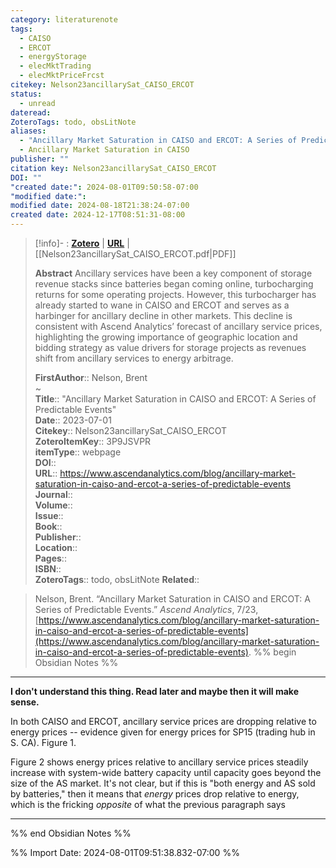 ```yaml
---
category: literaturenote
tags:
  - CAISO
  - ERCOT
  - energyStorage
  - elecMktTrading
  - elecMktPriceFrcst
citekey: Nelson23ancillarySat_CAISO_ERCOT
status:
  - unread
dateread: 
ZoteroTags: todo, obsLitNote
aliases:
  - "Ancillary Market Saturation in CAISO and ERCOT: A Series of Predictable Events"
  - Ancillary Market Saturation in CAISO
publisher: ""
citation key: Nelson23ancillarySat_CAISO_ERCOT
DOI: ""
"created date:": 2024-08-01T09:50:58-07:00
"modified date:": 
modified date: 2024-08-18T21:38:24-07:00
created date: 2024-12-17T08:51:31-08:00
---
```


> [!info]- : [**Zotero**](zotero://select/library/items/3P9JSVPR)   | [**URL**](https://www.ascendanalytics.com/blog/ancillary-market-saturation-in-caiso-and-ercot-a-series-of-predictable-events) | [[Nelson23ancillarySat_CAISO_ERCOT.pdf|PDF]]
>
> 
> **Abstract**
> Ancillary services have been a key component of  storage revenue stacks since batteries began coming  online, turbocharging returns for some operating  projects. However, this turbocharger has already  started to wane in CAISO and ERCOT and serves as  a harbinger for ancillary decline in other markets.  This decline is consistent with Ascend Analytics’  forecast of ancillary service prices, highlighting the  growing importance of geographic location and  bidding strategy as value drivers for storage projects  as revenues shift from ancillary services to energy  arbitrage.
> 
> 
> **FirstAuthor**:: Nelson, Brent  
~    
> **Title**:: "Ancillary Market Saturation in CAISO and ERCOT: A Series of Predictable Events"  
> **Date**:: 2023-07-01  
> **Citekey**:: Nelson23ancillarySat_CAISO_ERCOT  
> **ZoteroItemKey**:: 3P9JSVPR  
> **itemType**:: webpage  
> **DOI**::   
> **URL**:: https://www.ascendanalytics.com/blog/ancillary-market-saturation-in-caiso-and-ercot-a-series-of-predictable-events  
> **Journal**::   
> **Volume**::   
> **Issue**::   
> **Book**::   
> **Publisher**::   
> **Location**::    
> **Pages**::   
> **ISBN**::   
> **ZoteroTags**:: todo, obsLitNote
> **Related**:: 

> Nelson, Brent. “Ancillary Market Saturation in CAISO and ERCOT: A Series of Predictable Events.” _Ascend Analytics_, 7/23, [https://www.ascendanalytics.com/blog/ancillary-market-saturation-in-caiso-and-ercot-a-series-of-predictable-events](https://www.ascendanalytics.com/blog/ancillary-market-saturation-in-caiso-and-ercot-a-series-of-predictable-events).
%% begin Obsidian Notes %%
___

**I don't understand this thing.  Read later and maybe then it will make sense.**

In both CAISO and ERCOT, ancillary service prices are dropping relative to energy prices -- evidence given for energy prices for SP15 (trading hub in S. CA).  Figure 1.

Figure 2 shows energy prices relative to ancillary service prices steadily increase with system-wide battery capacity until capacity goes beyond the size of the AS market.  It's not clear, but if this is "both energy and AS sold by batteries," then it means that *energy* prices drop relative to energy, which is the fricking *opposite* of what the previous paragraph says
___
%% end Obsidian Notes %%



%% Import Date: 2024-08-01T09:51:38.832-07:00 %%
